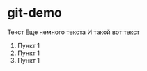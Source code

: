# git-demo
Текст
Еще немного текста
И такой вот текст
<ol>
<li>Пункт 1</li>
<li>Пункт 1</li>
<li>Пункт 1</li>
</ol>
